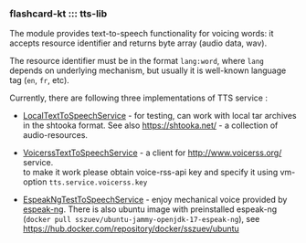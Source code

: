 ### flashcard-kt ::: tts-lib

The module provides text-to-speech functionality for voicing words:
it accepts resource identifier and returns byte array (audio data, wav).

The resource identifier must be in the format `lang:word`, where `lang` depends on underlying mechanism,
but usually it is well-known language tag (`en`, `fr`, etc).  

Currently, there are following three implementations of TTS service :

- [LocalTextToSpeechService](/src/main/kotlin/impl/LocalTextToSpeechService.kt) - for testing, 
can work with local tar archives in the shtooka format. See also https://shtooka.net/ - a collection of audio-resources.

- [VoicerssTextToSpeechService](/src/main/kotlin/impl/VoicerssTextToSpeechService.kt) - a client for http://www.voicerss.org/ service.   
to make it work please obtain voice-rss-api key and specify it using vm-option `tts.service.voicerss.key`

- [EspeakNgTestToSpeechService](src/main/kotlin/impl/EspeakNgTestToSpeechService.kt) - enjoy mechanical voice provided by [espeak-ng](https://github.com/espeak-ng/espeak-ng). 
There is also ubuntu image with preinstalled espeak-ng (`docker pull sszuev/ubuntu-jammy-openjdk-17-espeak-ng`), see https://hub.docker.com/repository/docker/sszuev/ubuntu
